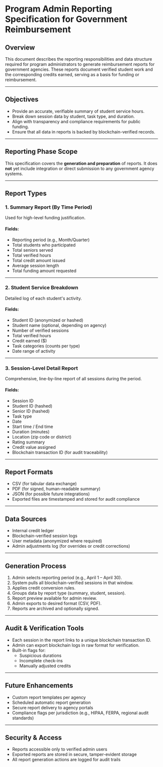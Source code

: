 # Program Admin Reporting Specification for Government Reimbursement

## Overview

This document describes the reporting responsibilities and data structure required for program administrators to generate reimbursement reports for government agencies. These reports document verified student work and the corresponding credits earned, serving as a basis for funding or reimbursement.

---

## Objectives

- Provide an accurate, verifiable summary of student service hours.
- Break down session data by student, task type, and duration.
- Align with transparency and compliance requirements for public funding.
- Ensure that all data in reports is backed by blockchain-verified records.

---

## Reporting Phase Scope

This specification covers the **generation and preparation** of reports. It does **not** yet include integration or direct submission to any government agency systems.

---

## Report Types

### 1. Summary Report (By Time Period)
Used for high-level funding justification.

#### Fields:
- Reporting period (e.g., Month/Quarter)
- Total students who participated
- Total seniors served
- Total verified hours
- Total credit amount issued
- Average session length
- Total funding amount requested

---

### 2. Student Service Breakdown
Detailed log of each student's activity.

#### Fields:
- Student ID (anonymized or hashed)
- Student name (optional, depending on agency)
- Number of verified sessions
- Total verified hours
- Credit earned ($)
- Task categories (counts per type)
- Date range of activity

---

### 3. Session-Level Detail Report
Comprehensive, line-by-line report of all sessions during the period.

#### Fields:
- Session ID
- Student ID (hashed)
- Senior ID (hashed)
- Task type
- Date
- Start time / End time
- Duration (minutes)
- Location (zip code or district)
- Rating summary
- Credit value assigned
- Blockchain transaction ID (for audit traceability)

---

## Report Formats

- CSV (for tabular data exchange)
- PDF (for signed, human-readable summary)
- JSON (for possible future integrations)
- Exported files are timestamped and stored for audit compliance

---

## Data Sources

- Internal credit ledger
- Blockchain-verified session logs
- User metadata (anonymized where required)
- Admin adjustments log (for overrides or credit corrections)

---

## Generation Process

1. Admin selects reporting period (e.g., April 1 – April 30).
2. System pulls all blockchain-verified sessions in that window.
3. Applies credit conversion rules.
4. Groups data by report type (summary, student, session).
5. Report preview available for admin review.
6. Admin exports to desired format (CSV, PDF).
7. Reports are archived and optionally signed.

---

## Audit & Verification Tools

- Each session in the report links to a unique blockchain transaction ID.
- Admin can export blockchain logs in raw format for verification.
- Built-in flags for:
  - Suspicious durations
  - Incomplete check-ins
  - Manually adjusted credits

---

## Future Enhancements

- Custom report templates per agency
- Scheduled automatic report generation
- Secure report delivery to agency portals
- Compliance flags per jurisdiction (e.g., HIPAA, FERPA, regional audit standards)

---

## Security & Access

- Reports accessible only to verified admin users
- Exported reports are stored in secure, tamper-evident storage
- All report generation actions are logged for audit trails


